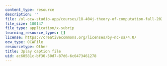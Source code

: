 ```yaml
---
content_type: resource
description: ''
file: /ol-ocw-studio-app/courses/18-404j-theory-of-computation-fall-2020/ac60581cbf3050d787d66c6473461278_4MgN6uxd4i4.vtt
file_size: 100147
file_type: application/x-subrip
learning_resource_types: []
license: https://creativecommons.org/licenses/by-nc-sa/4.0/
ocw_type: OCWFile
resourcetype: Other
title: 3play caption file
uid: ac60581c-bf30-50d7-87d6-6c6473461278
---
```

